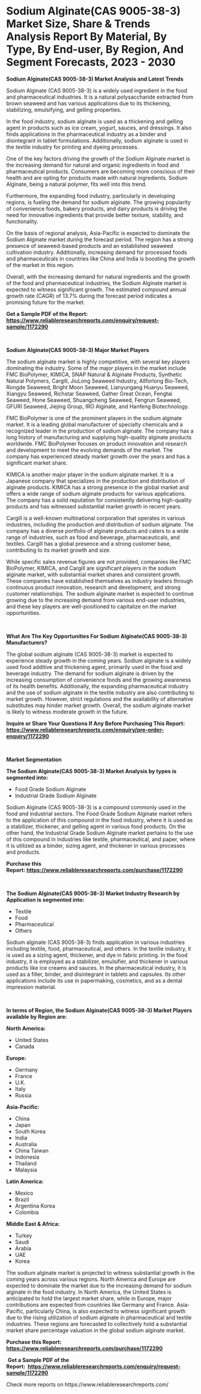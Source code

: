 <p><h1>Sodium Alginate(CAS 9005-38-3) Market Size, Share & Trends Analysis Report By Material, By Type, By End-user, By Region, And Segment Forecasts, 2023 - 2030</h1></p><p><strong>Sodium Alginate(CAS 9005-38-3) Market Analysis and Latest Trends</strong></p>
<p><p>Sodium Alginate (CAS 9005-38-3) is a widely used ingredient in the food and pharmaceutical industries. It is a natural polysaccharide extracted from brown seaweed and has various applications due to its thickening, stabilizing, emulsifying, and gelling properties.</p><p>In the food industry, sodium alginate is used as a thickening and gelling agent in products such as ice cream, yogurt, sauces, and dressings. It also finds applications in the pharmaceutical industry as a binder and disintegrant in tablet formulations. Additionally, sodium alginate is used in the textile industry for printing and dyeing processes.</p><p>One of the key factors driving the growth of the Sodium Alginate market is the increasing demand for natural and organic ingredients in food and pharmaceutical products. Consumers are becoming more conscious of their health and are opting for products made with natural ingredients. Sodium Alginate, being a natural polymer, fits well into this trend.</p><p>Furthermore, the expanding food industry, particularly in developing regions, is fueling the demand for sodium alginate. The growing popularity of convenience foods, bakery products, and dairy products is driving the need for innovative ingredients that provide better texture, stability, and functionality.</p><p>On the basis of regional analysis, Asia-Pacific is expected to dominate the Sodium Alginate market during the forecast period. The region has a strong presence of seaweed-based products and an established seaweed cultivation industry. Additionally, increasing demand for processed foods and pharmaceuticals in countries like China and India is boosting the growth of the market in this region.</p><p>Overall, with the increasing demand for natural ingredients and the growth of the food and pharmaceutical industries, the Sodium Alginate market is expected to witness significant growth. The estimated compound annual growth rate (CAGR) of 13.7% during the forecast period indicates a promising future for the market.</p></p>
<p><strong>Get a Sample PDF of the Report:&nbsp; <a href="https://www.reliableresearchreports.com/enquiry/request-sample/1172290">https://www.reliableresearchreports.com/enquiry/request-sample/1172290</a></strong></p>
<p>&nbsp;</p>
<p><strong>Sodium Alginate(CAS 9005-38-3) Major Market Players</strong></p>
<p><p>The sodium alginate market is highly competitive, with several key players dominating the industry. Some of the major players in the market include FMC BioPolymer, KIMICA, SNAP Natural & Alginate Products, Synthetic Natural Polymers, Cargill, JiuLong Seaweed Industry, Allforlong Bio-Tech, Rongde Seaweed, Bright Moon Seaweed, Lianyungang Huanyu Seaweed, Xiangyu Seaweed, Richstar Seaweed, Gather Great Ocean, Fengtai Seaweed, Hone Seaweed, Shuangcheng Seaweed, Fengrun Seaweed, GFURI Seaweed, Jiejing Group, IRO Alginate, and Hanfeng Biotechnology.</p><p>FMC BioPolymer is one of the prominent players in the sodium alginate market. It is a leading global manufacturer of specialty chemicals and a recognized leader in the production of sodium alginate. The company has a long history of manufacturing and supplying high-quality alginate products worldwide. FMC BioPolymer focuses on product innovation and research and development to meet the evolving demands of the market. The company has experienced steady market growth over the years and has a significant market share.</p><p>KIMICA is another major player in the sodium alginate market. It is a Japanese company that specializes in the production and distribution of alginate products. KIMICA has a strong presence in the global market and offers a wide range of sodium alginate products for various applications. The company has a solid reputation for consistently delivering high-quality products and has witnessed substantial market growth in recent years.</p><p>Cargill is a well-known multinational corporation that operates in various industries, including the production and distribution of sodium alginate. The company has a diverse portfolio of alginate products and caters to a wide range of industries, such as food and beverage, pharmaceuticals, and textiles. Cargill has a global presence and a strong customer base, contributing to its market growth and size.</p><p>While specific sales revenue figures are not provided, companies like FMC BioPolymer, KIMICA, and Cargill are significant players in the sodium alginate market, with substantial market shares and consistent growth. These companies have established themselves as industry leaders through continuous product innovation, research and development, and strong customer relationships. The sodium alginate market is expected to continue growing due to the increasing demand from various end-user industries, and these key players are well-positioned to capitalize on the market opportunities.</p></p>
<p>&nbsp;</p>
<p><strong>What Are The Key Opportunities For Sodium Alginate(CAS 9005-38-3) Manufacturers?</strong></p>
<p><p>The global sodium alginate (CAS 9005-38-3) market is expected to experience steady growth in the coming years. Sodium alginate is a widely used food additive and thickening agent, primarily used in the food and beverage industry. The demand for sodium alginate is driven by the increasing consumption of convenience foods and the growing awareness of its health benefits. Additionally, the expanding pharmaceutical industry and the use of sodium alginate in the textile industry are also contributing to market growth. However, strict regulations and the availability of alternative substitutes may hinder market growth. Overall, the sodium alginate market is likely to witness moderate growth in the future.</p></p>
<p><strong>Inquire or Share Your Questions If Any Before Purchasing This Report: <a href="https://www.reliableresearchreports.com/enquiry/pre-order-enquiry/1172290">https://www.reliableresearchreports.com/enquiry/pre-order-enquiry/1172290</a></strong></p>
<p>&nbsp;</p>
<p><strong>Market Segmentation</strong></p>
<p><strong>The Sodium Alginate(CAS 9005-38-3) Market Analysis by types is segmented into:</strong></p>
<p><ul><li>Food Grade Sodium Alginate</li><li>Industrial Grade Sodium Alginate</li></ul></p>
<p><p>Sodium Alginate (CAS 9005-38-3) is a compound commonly used in the food and industrial sectors. The Food Grade Sodium Alginate market refers to the application of this compound in the food industry, where it is used as a stabilizer, thickener, and gelling agent in various food products. On the other hand, the Industrial Grade Sodium Alginate market pertains to the use of this compound in industries like textile, pharmaceutical, and paper, where it is utilized as a binder, sizing agent, and thickener in various processes and products.</p></p>
<p><strong>Purchase this Report:&nbsp;<a href="https://www.reliableresearchreports.com/purchase/1172290">https://www.reliableresearchreports.com/purchase/1172290</a></strong></p>
<p>&nbsp;</p>
<p><strong>The Sodium Alginate(CAS 9005-38-3) Market Industry Research by Application is segmented into:</strong></p>
<p><ul><li>Textile</li><li>Food</li><li>Pharmaceutical</li><li>Others</li></ul></p>
<p><p>Sodium alginate (CAS 9005-38-3) finds application in various industries including textile, food, pharmaceutical, and others. In the textile industry, it is used as a sizing agent, thickener, and dye in fabric printing. In the food industry, it is employed as a stabilizer, emulsifier, and thickener in various products like ice creams and sauces. In the pharmaceutical industry, it is used as a filler, binder, and disintegrant in tablets and capsules. Its other applications include its use in papermaking, cosmetics, and as a dental impression material.</p></p>
<p>&nbsp;</p>
<p><strong>In terms of Region, the Sodium Alginate(CAS 9005-38-3) Market Players available by Region are:</strong></p>
<p>
    <p> <strong> North America: </strong>
        <ul>
            <li>United States</li>
            <li>Canada</li>
        </ul>
        </p> 
    <p> <strong> Europe: </strong>
        <ul>
            <li>Germany</li>
            <li>France</li>
            <li>U.K.</li>
            <li>Italy</li>
            <li>Russia</li>
        </ul>
        </p> 
    <p> <strong> Asia-Pacific: </strong>
        <ul>
            <li>China</li>
            <li>Japan</li>
            <li>South Korea</li>
            <li>India</li>
            <li>Australia</li>
            <li>China Taiwan</li>
            <li>Indonesia</li>
            <li>Thailand</li>
            <li>Malaysia</li>
        </ul>
        </p> 
    <p> <strong> Latin America: </strong>
        <ul>
            <li>Mexico</li>
            <li>Brazil</li>
            <li>Argentina Korea</li>
            <li>Colombia</li>
        </ul>
        </p> 
    <p> <strong> Middle East & Africa: </strong>
        <ul>
            <li>Turkey</li>
            <li>Saudi</li>
            <li>Arabia</li>
            <li>UAE</li>
            <li>Korea</li>
        </ul>
    </p>
    </p>
<p><p>The sodium alginate market is projected to witness substantial growth in the coming years across various regions. North America and Europe are expected to dominate the market due to the increasing demand for sodium alginate in the food industry. In North America, the United States is anticipated to hold the largest market share, while in Europe, major contributions are expected from countries like Germany and France. Asia-Pacific, particularly China, is also expected to witness significant growth due to the rising utilization of sodium alginate in pharmaceutical and textile industries. These regions are forecasted to collectively hold a substantial market share percentage valuation in the global sodium alginate market.</p></p>
<p><strong>Purchase this Report: <a href="https://www.reliableresearchreports.com/purchase/1172290">https://www.reliableresearchreports.com/purchase/1172290</a></strong></p>
<p>&nbsp;<strong>Get a Sample PDF of the Report:&nbsp;&nbsp;<a href="https://www.reliableresearchreports.com/enquiry/request-sample/1172290">https://www.reliableresearchreports.com/enquiry/request-sample/1172290</a></strong></p>
<p><strong></strong></p>
<p>Check more reports on https://www.reliableresearchreports.com/</p>